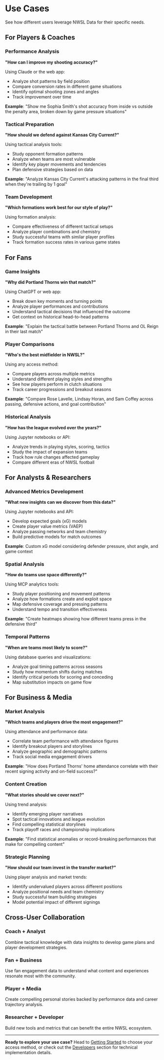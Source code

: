# Use Cases

See how different users leverage NWSL Data for their specific needs.

## For Players & Coaches

### Performance Analysis
**"How can I improve my shooting accuracy?"**

Using Claude or the web app:
- Analyze shot patterns by field position
- Compare conversion rates in different game situations
- Identify optimal shooting zones and angles
- Track improvement over time

**Example**: "Show me Sophia Smith's shot accuracy from inside vs outside the penalty area, broken down by game pressure situations"

### Tactical Preparation
**"How should we defend against Kansas City Current?"**

Using tactical analysis tools:
- Study opponent formation patterns
- Analyze when teams are most vulnerable
- Identify key player movements and tendencies
- Plan defensive strategies based on data

**Example**: "Analyze Kansas City Current's attacking patterns in the final third when they're trailing by 1 goal"

### Team Development
**"Which formations work best for our style of play?"**

Using formation analysis:
- Compare effectiveness of different tactical setups
- Analyze player combinations and chemistry
- Study successful teams with similar player profiles
- Track formation success rates in various game states

## For Fans

### Game Insights
**"Why did Portland Thorns win that match?"**

Using ChatGPT or web app:
- Break down key moments and turning points
- Analyze player performances and contributions
- Understand tactical decisions that influenced the outcome
- Get context on historical head-to-head patterns

**Example**: "Explain the tactical battle between Portland Thorns and OL Reign in their last match"

### Player Comparisons
**"Who's the best midfielder in NWSL?"**

Using any access method:
- Compare players across multiple metrics
- Understand different playing styles and strengths
- See how players perform in clutch situations
- Track career progressions and breakout seasons

**Example**: "Compare Rose Lavelle, Lindsay Horan, and Sam Coffey across passing, defensive actions, and goal contribution"

### Historical Analysis
**"How has the league evolved over the years?"**

Using Jupyter notebooks or API:
- Analyze trends in playing styles, scoring, tactics
- Study the impact of expansion teams
- Track how rule changes affected gameplay
- Compare different eras of NWSL football

## For Analysts & Researchers

### Advanced Metrics Development
**"What new insights can we discover from this data?"**

Using Jupyter notebooks and API:
- Develop expected goals (xG) models
- Create player value metrics (VAEP)
- Analyze passing networks and team chemistry
- Build predictive models for match outcomes

**Example**: Custom xG model considering defender pressure, shot angle, and game context

### Spatial Analysis
**"How do teams use space differently?"**

Using MCP analytics tools:
- Study player positioning and movement patterns
- Analyze how formations create and exploit space
- Map defensive coverage and pressing patterns
- Understand tempo and transition effectiveness

**Example**: "Create heatmaps showing how different teams press in the defensive third"

### Temporal Patterns
**"When are teams most likely to score?"**

Using database queries and visualizations:
- Analyze goal timing patterns across seasons
- Study how momentum shifts during matches
- Identify critical periods for scoring and conceding
- Map substitution impacts on game flow

## For Business & Media

### Market Analysis
**"Which teams and players drive the most engagement?"**

Using attendance and performance data:
- Correlate team performance with attendance figures
- Identify breakout players and storylines
- Analyze geographic and demographic patterns
- Track social media engagement drivers

**Example**: "How does Portland Thorns' home attendance correlate with their recent signing activity and on-field success?"

### Content Creation
**"What stories should we cover next?"**

Using trend analysis:
- Identify emerging player narratives
- Spot tactical innovations and league evolution
- Find compelling statistical storylines
- Track playoff races and championship implications

**Example**: "Find statistical anomalies or record-breaking performances that make for compelling content"

### Strategic Planning
**"How should our team invest in the transfer market?"**

Using player analysis and market trends:
- Identify undervalued players across different positions
- Analyze positional needs and team chemistry
- Study successful team building strategies
- Model potential impact of different signings

## Cross-User Collaboration

### Coach + Analyst
Combine tactical knowledge with data insights to develop game plans and player development strategies.

### Fan + Business
Use fan engagement data to understand what content and experiences resonate most with the community.

### Player + Media
Create compelling personal stories backed by performance data and career trajectory analysis.

### Researcher + Developer
Build new tools and metrics that can benefit the entire NWSL ecosystem.

---

**Ready to explore your use case?** Head to [Getting Started](getting-started.md) to choose your access method, or check out the [Developers](developers.md) section for technical implementation details.